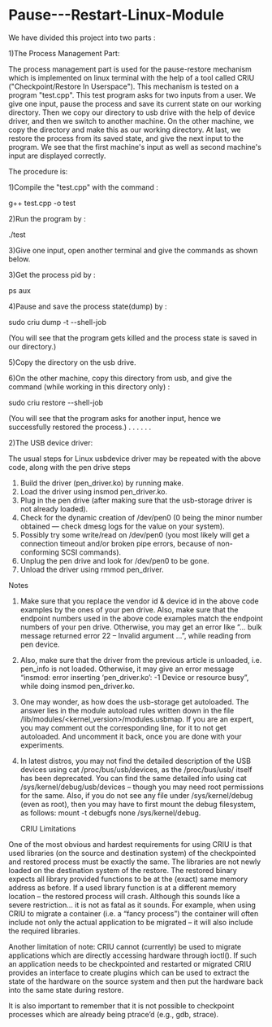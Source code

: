 # Pause---Restart-Linux-Module

We have divided this project into two parts :

1)The Process Management Part:

The process management part is used for the pause-restore mechanism which is implemented on linux terminal with the help of a tool called CRIU ("Checkpoint/Restore In Userspace"). This mechanism is tested on a program "test.cpp". 
This test program asks for two inputs from a user. We give one input, pause the process and save its current state on our working directory.
Then we copy our directory to usb drive with the help of device driver, and then we switch to another machine.
On the other machine, we copy the directory and make this as our working directory.
At last, we restore the process from its saved state, and give the next input to the program.
We see that the first machine's input as well as second machine's input are displayed correctly.

The procedure is:

1)Compile the "test.cpp" with the command :

  g++ test.cpp -o test
  
2)Run the program by :

  ./test
  
3)Give one input, open another terminal and give the commands as shown below.

3)Get the process pid by :

  ps aux
  
4)Pause and save the process state(dump) by :

  sudo criu dump -t <pid> --shell-job
  
  (You will see that the program gets killed and the process state is saved in our directory.)
  
5)Copy the directory on the usb drive.

6)On the other machine, copy this directory from usb, and give the command (while working in this directory only) :

  sudo criu restore --shell-job
  
  (You will see that the program asks for another input, hence we successfully restored the process.)
.
.
.
.
.
.

  
2)The USB device driver:

The usual steps for  Linux usbdevice driver may be repeated with the above code, along with the pen drive steps

1. Build the driver (pen_driver.ko) by running make.
2. Load the driver using insmod pen_driver.ko.
3. Plug in the pen drive (after making sure that the usb-storage driver is not already loaded).
4. Check for the dynamic creation of /dev/pen0 (0 being the minor number obtained — check dmesg logs for the value on your system).
5. Possibly try some write/read on /dev/pen0 (you most likely will get a connection timeout and/or broken pipe errors, because of 
   non-conforming SCSI commands).
6. Unplug the pen drive and look for /dev/pen0 to be gone.
7. Unload the driver using rmmod pen_driver.


Notes

1. Make sure that you replace the vendor id & device id in the above code examples by the ones of your pen drive. Also, make sure that 
   the endpoint numbers used in the above code examples match the endpoint numbers of your pen drive. Otherwise, you may get an error like “… bulk message returned error 22 – Invalid argument …”, while reading from pen device.

2. Also, make sure that the driver from the previous article is unloaded, i.e. pen_info is not loaded. Otherwise, it may give an error 
   message “insmod: error inserting ‘pen_driver.ko’: -1 Device or resource busy”, while doing insmod pen_driver.ko.

3. One may wonder, as how does the usb-storage get autoloaded. The answer lies in the module autoload rules written down in the file 
   /lib/modules/<kernel_version>/modules.usbmap. If you are an expert, you may comment out the corresponding line, for it to not get autoloaded. And uncomment it back, once you are done with your experiments.

4. In latest distros, you may not find the detailed description of the USB devices using cat /proc/bus/usb/devices, as the /proc/bus/usb/ 
   itself has been deprecated. You can find the same detailed info using cat /sys/kernel/debug/usb/devices – though you may need root permissions for the same. Also, if you do not see any file under /sys/kernel/debug (even as root), then you may have to first mount the debug filesystem, as follows: mount -t debugfs none /sys/kernel/debug.
   
   CRIU Limitations

One of the most obvious and hardest requirements for using CRIU is that used libraries (on the source and destination system) of the checkpointed and restored process must be exactly the same. The libraries are not newly loaded on the destination system of the restore. The restored binary expects all library provided functions to be at the (exact) same memory address as before. If a used library function is at a different memory location – the restored process will crash. Although this sounds like a severe restriction… it is not as fatal as it sounds. For example, when using CRIU to migrate a container (i.e. a “fancy process”) the container will often include not only the actual application to be migrated – it will also include the required libraries.

Another limitation of note: CRIU cannot (currently) be used to migrate applications which are directly accessing hardware through ioctl(). If such an application needs to be checkpointed and restarted or migrated CRIU provides an interface to create plugins which can be used to extract the state of the hardware on the source system and then put the hardware back into the same state during restore.

It is also important to remember that it is not possible to checkpoint processes which are already being ptrace’d (e.g., gdb, strace).
